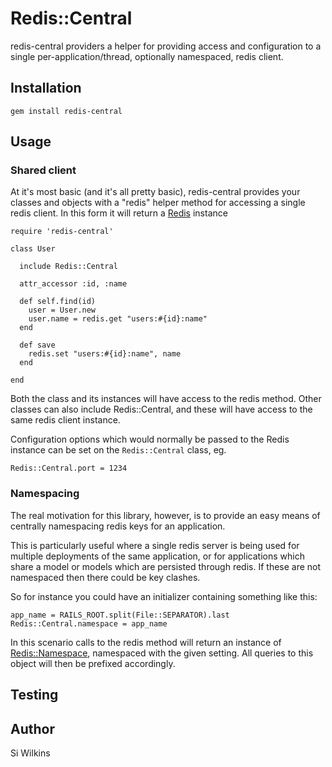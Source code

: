 # Redis::Central

redis-central providers a helper for providing access and configuration to a single per-application/thread, optionally namespaced, redis client.

## Installation

    gem install redis-central
    
## Usage

### Shared client
At it's most basic (and it's all pretty basic), redis-central provides your classes and objects with a "redis" helper method for accessing a single redis client. In this form it will return a [Redis](https://github.com/redis/redis-rb) instance

	require 'redis-central'
	
	class User
	
	  include Redis::Central
	  
	  attr_accessor :id, :name
	  
	  def self.find(id)
	    user = User.new
	    user.name = redis.get "users:#{id}:name"
	  end
	  
	  def save
	    redis.set "users:#{id}:name", name
	  end
	  
	end
	
Both the class and its instances will have access to the redis method. Other classes can also include Redis::Central, and these will have access to the same redis client instance.

Configuration options which would normally be passed to the Redis instance can be set on the ``Redis::Central`` class, eg.

    Redis::Central.port = 1234

### Namespacing
The real motivation for this library, however, is to provide an easy means of centrally namespacing redis keys for an application.

This is particularly useful where a single redis server is being used for multiple deployments of the same application, or for applications which share a model or models which are persisted through redis. If these are not namespaced then there could be key clashes.

So for instance you could have an initializer containing something like this:

	app_name = RAILS_ROOT.split(File::SEPARATOR).last
	Redis::Central.namespace = app_name
	
In this scenario calls to the redis method will return an instance of [Redis::Namespace](https://github.com/defunkt/redis-namespace), namespaced with the given setting. All queries to this object will then be prefixed accordingly.

## Testing


## Author
Si Wilkins